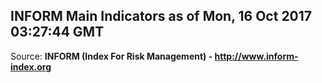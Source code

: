 ## INFORM Main Indicators as of Mon, 16 Oct 2017 03:27:44 GMT

Source: **INFORM (Index For Risk Management) - http://www.inform-index.org**
